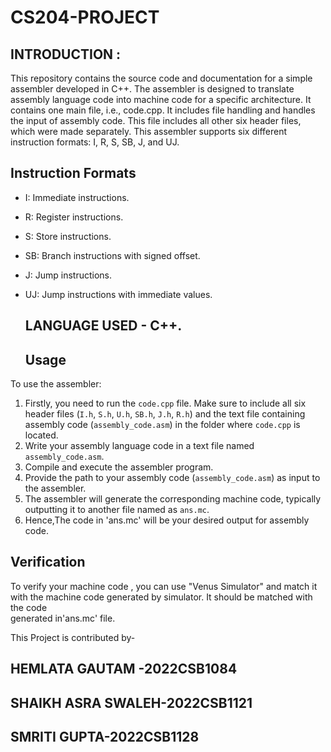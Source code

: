 # CS204-PROJECT
  
## INTRODUCTION :
This repository contains the source code and documentation for a simple assembler developed in C++. 
The assembler is designed to translate assembly language code into machine code for a specific architecture.
It contains one main file, i.e., code.cpp. It includes file handling and handles the input of assembly code. This file includes all other six header files, 
which were made separately.
This assembler supports six different instruction formats: I, R, S, SB, J, and UJ.

## Instruction Formats
- I: Immediate instructions.
- R: Register instructions.
- S: Store instructions.
- SB: Branch instructions with signed offset.
- J: Jump instructions.
- UJ: Jump instructions with immediate values.
  ## LANGUAGE USED - C++.
  
  ## Usage
To use the assembler:
1. Firstly, you need to run the `code.cpp` file. Make sure to include all six header files (`I.h`, `S.h`, `U.h`, `SB.h`, `J.h`, `R.h`) and the text file containing      assembly code (`assembly_code.asm`) in the folder where `code.cpp` is located.
2. Write your assembly language code in a text file named `assembly_code.asm`.
3. Compile and execute the assembler program.
4. Provide the path to your assembly code (`assembly_code.asm`) as input to the assembler.
5. The assembler will generate the corresponding machine code, typically outputting it to another file named as `ans.mc`.
6. Hence,The code in 'ans.mc' will be your desired output for assembly code.
   
## Verification
To verify your machine code , you can use "Venus Simulator" and match it with the machine code generated by simulator. It should be matched with the code       
generated in'ans.mc' file.

This Project is contributed by-
  
## HEMLATA GAUTAM -2022CSB1084
## SHAIKH ASRA SWALEH-2022CSB1121
## SMRITI GUPTA-2022CSB1128
   
   


